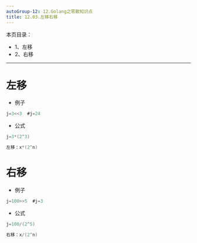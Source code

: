 ```yaml
---
autoGroup-12: 12.Golang之零散知识点
title: 12.03.左移右移
---
```


本页目录：
- 1、左移
- 2、右移

***

# 左移

- 例子

```c
j=3<<3  #j=24
```

- 公式

```c
j=3*(2^3)

左移：x*(2^n)
```

# 右移

- 例子

```c
j=100>>5  #j=3
```

- 公式

```c
j=100/(2^5)

右移：x/(2^n)
```
